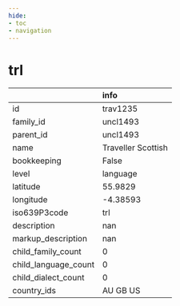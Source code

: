 ```yaml
---
hide:
- toc
- navigation
---
```

# trl
|                      | info               |
|:---------------------|:-------------------|
| id                   | trav1235           |
| family_id            | uncl1493           |
| parent_id            | uncl1493           |
| name                 | Traveller Scottish |
| bookkeeping          | False              |
| level                | language           |
| latitude             | 55.9829            |
| longitude            | -4.38593           |
| iso639P3code         | trl                |
| description          | nan                |
| markup_description   | nan                |
| child_family_count   | 0                  |
| child_language_count | 0                  |
| child_dialect_count  | 0                  |
| country_ids          | AU GB US           |